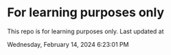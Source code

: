 # For learning purposes only
This repo is for learning purposes only.
Last updated at

Wednesday, February 14, 2024 6:23:01 PM


